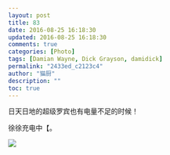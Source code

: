 ```yaml
---
layout: post
title: 83
date: 2016-08-25 16:18:30
updated: 2016-08-25 16:18:30
comments: true
categories: [Photo]
tags: [Damian Wayne, Dick Grayson, damidick]
permalink: "2433ed_c2123c4"
author: "猫厨"
description: ""
toc: true
---
```


<p>日天日地的超级罗宾也有电量不足的时候！</p> 
<p>徐徐充电中【。</p>

![](/img/img_cVZNdzJtQk9JV2N4MW9IZG5reE1HTjF2dFFEdzBiQzZZUml6cmEwZzZST25PNWNVeWpsUFZ3PT0.jpg)